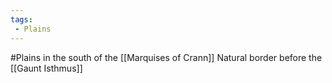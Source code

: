 ```yaml
---
tags:
 - Plains 
---
```


#Plains in the south of the [[Marquises of Crann]]
Natural border before the [[Gaunt Isthmus]]
